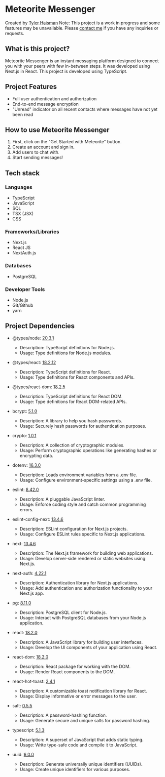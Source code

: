 # Meteorite Messenger
Created by [Tyler Haisman](https://tylerhaisman.com)
Note: This project is a work in progress and some features may be unavailable. Please [contact me](https://tylerhaisman.com) if you have any inquiries or requests.
## What is this project?
Meteorite Messenger is an instant messaging platform designed to connect you with your peers with few in-between steps. It was developed using Next.js in React. This project is developed using TypeScript.
## Project Features
* Full user authentication and authorization
* End-to-end message encryption
* "Unread" indicator on all recent contacts where messages have not yet been read
## How to use Meteorite Messenger
1. First, click on the "Get Started with Meteorite" button.
2. Create an account and sign in.
3. Add users to chat with.
4. Start sending messages!
## Tech stack
### Languages
* TypeScript
* JavaScript
* SQL
* TSX (JSX)
* CSS
### Frameworks/Libraries
* Next.js
* React JS
* NextAuth.js
### Databases
* PostgreSQL
### Developer Tools
* Node.js
* Git/Github
* yarn
## Project Dependencies
- @types/node: [20.3.1](https://www.npmjs.com/package/@types/node)
  - Description: TypeScript definitions for Node.js.
  - Usage: Type definitions for Node.js modules.

- @types/react: [18.2.12](https://www.npmjs.com/package/@types/react)
  - Description: TypeScript definitions for React.
  - Usage: Type definitions for React components and APIs.

- @types/react-dom: [18.2.5](https://www.npmjs.com/package/@types/react-dom)
  - Description: TypeScript definitions for React DOM.
  - Usage: Type definitions for React DOM-related APIs.

- bcrypt: [5.1.0](https://www.npmjs.com/package/bcrypt)
  - Description: A library to help you hash passwords.
  - Usage: Securely hash passwords for authentication purposes.

- crypto: [1.0.1](https://www.npmjs.com/package/crypto)
  - Description: A collection of cryptographic modules.
  - Usage: Perform cryptographic operations like generating hashes or encrypting data.

- dotenv: [16.3.0](https://www.npmjs.com/package/dotenv)
  - Description: Loads environment variables from a .env file.
  - Usage: Configure environment-specific settings using a .env file.

- eslint: [8.42.0](https://www.npmjs.com/package/eslint)
  - Description: A pluggable JavaScript linter.
  - Usage: Enforce coding style and catch common programming errors.

- eslint-config-next: [13.4.6](https://www.npmjs.com/package/eslint-config-next)
  - Description: ESLint configuration for Next.js projects.
  - Usage: Configure ESLint rules specific to Next.js applications.

- next: [13.4.6](https://www.npmjs.com/package/next)
  - Description: The Next.js framework for building web applications.
  - Usage: Develop server-side rendered or static websites using Next.js.

- next-auth: [4.22.1](https://www.npmjs.com/package/next-auth)
  - Description: Authentication library for Next.js applications.
  - Usage: Add authentication and authorization functionality to your Next.js app.

- pg: [8.11.0](https://www.npmjs.com/package/pg)
  - Description: PostgreSQL client for Node.js.
  - Usage: Interact with PostgreSQL databases from your Node.js application.

- react: [18.2.0](https://www.npmjs.com/package/react)
  - Description: A JavaScript library for building user interfaces.
  - Usage: Develop the UI components of your application using React.

- react-dom: [18.2.0](https://www.npmjs.com/package/react-dom)
  - Description: React package for working with the DOM.
  - Usage: Render React components to the DOM.

- react-hot-toast: [2.4.1](https://www.npmjs.com/package/react-hot-toast)
  - Description: A customizable toast notification library for React.
  - Usage: Display informative or error messages to the user.

- salt: [0.5.5](https://www.npmjs.com/package/salt)
  - Description: A password-hashing function.
  - Usage: Generate secure and unique salts for password hashing.

- typescript: [5.1.3](https://www.npmjs.com/package/typescript)
  - Description: A superset of JavaScript that adds static typing.
  - Usage: Write type-safe code and compile it to JavaScript.

- uuid: [9.0.0](https://www.npmjs.com/package/uuid)
  - Description: Generate universally unique identifiers (UUIDs).
  - Usage: Create unique identifiers for various purposes.

